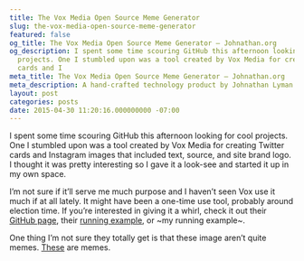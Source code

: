 ```yaml
---
title: The Vox Media Open Source Meme Generator
slug: the-vox-media-open-source-meme-generator
featured: false
og_title: The Vox Media Open Source Meme Generator – Johnathan.org
og_description: I spent some time scouring GitHub this afternoon looking for cool
  projects. One I stumbled upon was a tool created by Vox Media for creating Twitter
  cards and I
meta_title: The Vox Media Open Source Meme Generator – Johnathan.org
meta_description: A hand-crafted technology product by Johnathan Lyman
layout: post
categories: posts
date: 2015-04-30 11:20:16.000000000 -07:00
---
```


I spent some time scouring GitHub this afternoon looking for cool projects. One I stumbled upon was a tool created by Vox Media for creating Twitter cards and Instagram images that included text, source, and site brand logo. I thought it was pretty interesting so I gave it a look-see and started it up in my own space.

I’m not sure if it’ll serve me much purpose and I haven’t seen Vox use it much if at all lately. It might have been a one-time use tool, probably around election time. If you’re interested in giving it a whirl, check it out their [GitHub page](https://github.com/voxmedia/meme), their [running example](http://www.sbnation.com/a/meme), or ~my running example~.

One thing I’m not sure they totally get is that these image aren’t quite memes. [These](http://knowyourmeme.com) are memes.

